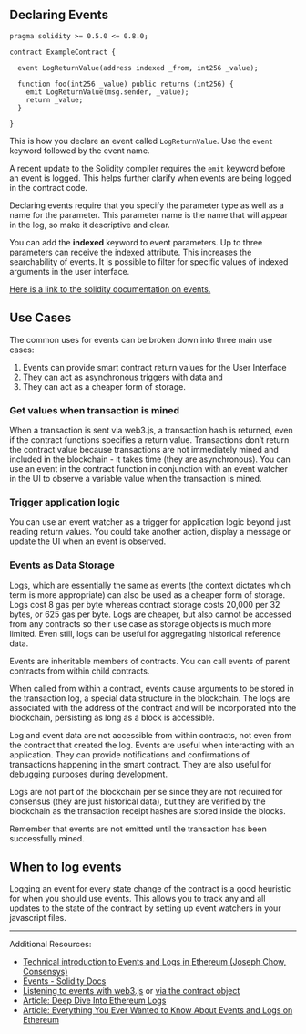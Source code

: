   Declaring Events
----------------


```
pragma solidity >= 0.5.0 <= 0.8.0;    

contract ExampleContract {       

  event LogReturnValue(address indexed _from, int256 _value);      
  
  function foo(int256 _value) public returns (int256) {       
    emit LogReturnValue(msg.sender, _value);       
    return _value;    
  }    
  
}  
```
 This is how you declare an event called `LogReturnValue`. Use the `event` keyword followed by the event name.

 A recent update to the Solidity compiler requires the `emit` keyword before an event is logged. This helps further clarify when events are being logged in the contract code.

 Declaring events require that you specify the parameter type as well as a name for the parameter. This parameter name is the name that will appear in the log, so make it descriptive and clear.

 You can add the **indexed** keyword to event parameters. Up to three parameters can receive the indexed attribute. This increases the searchability of events. It is possible to filter for specific values of indexed arguments in the user interface.

 [Here is a link to the solidity documentation on events.](https://solidity.readthedocs.io/en/latest/contracts.html#events)

 Use Cases
---------

 The common uses for events can be broken down into three main use cases:

 1. Events can provide smart contract return values for the User Interface
2. They can act as asynchronous triggers with data and
3. They can act as a cheaper form of storage.

### Get values when transaction is mined

 When a transaction is sent via web3.js, a transaction hash is returned, even if the contract functions specifies a return value. Transactions don’t return the contract value because transactions are not immediately mined and included in the blockchain - it takes time (they are asynchronous). You can use an event in the contract function in conjunction with an event watcher in the UI to observe a variable value when the transaction is mined.

### Trigger application logic

 You can use an event watcher as a trigger for application logic beyond just reading return values. You could take another action, display a message or update the UI when an event is observed.

    
 

### Events as Data Storage

 Logs, which are essentially the same as events (the context dictates which term is more appropriate) can also be used as a cheaper form of storage. Logs cost 8 gas per byte whereas contract storage costs 20,000 per 32 bytes, or 625 gas per byte. Logs are cheaper, but also cannot be accessed from any contracts so their use case as storage objects is much more limited. Even still, logs can be useful for aggregating historical reference data.

    
 

 Events are inheritable members of contracts. You can call events of parent contracts from within child contracts.

 When called from within a contract, events cause arguments to be stored in the transaction log, a special data structure in the blockchain. The logs are associated with the address of the contract and will be incorporated into the blockchain, persisting as long as a block is accessible.

 Log and event data are not accessible from within contracts, not even from the contract that created the log. Events are useful when interacting with an application. They can provide notifications and confirmations of transactions happening in the smart contract. They are also useful for debugging purposes during development.

 Logs are not part of the blockchain per se since they are not required for consensus (they are just historical data), but they are verified by the blockchain as the transaction receipt hashes are stored inside the blocks.

 Remember that events are not emitted until the transaction has been successfully mined.

 When to log events
------------------

 Logging an event for every state change of the contract is a good heuristic for when you should use events. This allows you to track any and all updates to the state of the contract by setting up event watchers in your javascript files.

 

---

 Additional Resources:

 * [Technical introduction to Events and Logs in Ethereum (Joseph Chow, Consensys)](https://media.consensys.net/technical-introduction-to-events-and-logs-in-ethereum-a074d65dd61e)
* [Events - Solidity Docs](https://solidity.readthedocs.io/en/latest/contracts.html#events)
* [Listening to events with web3.js](https://web3js.readthedocs.io/en/1.0/web3-eth-subscribe.html?highlight=events#subscribe-logs) or [via the contract object](https://web3js.readthedocs.io/en/v1.2.0/web3-eth-contract.html#contract-events)
* [Article: Deep Dive Into Ethereum Logs](https://codeburst.io/deep-dive-into-ethereum-logs-a8d2047c7371)
* [Article: Everything You Ever Wanted to Know About Events and Logs on Ethereum](https://medium.com/linum-labs/everything-you-ever-wanted-to-know-about-events-and-logs-on-ethereum-fec84ea7d0a5)

  
